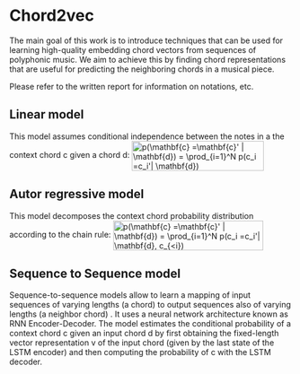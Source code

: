# Chord2vec
The main goal of this work is to introduce techniques that can be used for learning high-quality embedding chord vectors from sequences of polyphonic music. 
We aim to achieve this by finding chord representations that are useful for predicting the neighboring chords in a musical piece. 

Please refer to the written report for information on notations, etc.

## Linear model  
This model assumes conditional independence between the notes in a the context chord c given a chord d:
<img src="http://bit.ly/2d5wS6x" align="center" border="0" alt="p(\mathbf{c} =\mathbf{c}' | \mathbf{d}) = \prod_{i=1}^N p(c_i =c_i'| \mathbf{d})" width="235" height="53" />

## Autor regressive model
This model decomposes the context chord probability distribution according to the chain rule:
<img src="http://www.sciweavers.org/tex2img.php?eq=p%28%5Cmathbf%7Bc%7D%20%3D%5Cmathbf%7Bc%7D%27%20%7C%20%5Cmathbf%7Bd%7D%29%20%3D%20%5Cprod_%7Bi%3D1%7D%5EN%20p%28c_i%20%3Dc_i%27%7C%20%5Cmathbf%7Bd%7D%2C%20c_%7B%3Ci%7D%29&bc=White&fc=Black&im=jpg&fs=12&ff=arev&edit=0" align="center" border="0" alt="p(\mathbf{c} =\mathbf{c}' | \mathbf{d}) = \prod_{i=1}^N p(c_i =c_i'| \mathbf{d}, c_{<i})" width="267" height="53" ></i>

## Sequence to Sequence model
Sequence-to-sequence models allow to learn a mapping of input sequences of varying lengths (a chord) to output sequences also of varying lengths (a neighbor chord) . It uses a neural network architecture known as RNN Encoder-Decoder. 
The model estimates the conditional probability of a context chord c given an input chord d by first obtaining the fixed-length vector representation v of the input chord (given by the last state of the LSTM encoder) and then computing the probability of c with the LSTM decoder. 


